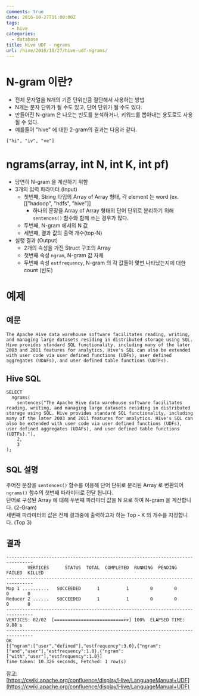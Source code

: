 ```yaml
---
comments: true
date: 2016-10-27T11:00:00Z
tags:
  - hive
categories:
  - database
title: Hive UDF - ngrams
url: /hive/2016/10/27/hive-udf-ngrams/
---
```


# N-gram 이란?
- 전체 문자열을 N개의 기준 단위만큼 절단해서 사용하는 방법
- N개는 문자 단위가 될 수도 있고, 단어 단위가 될 수도 있다.
- 만들어진 N-gram 은 나오는 빈도를 분석하거나, 키워드를 뽑아내는 용도로도 사용될 수 있다.
- 예를들어 "hive" 에 대한 2-gram의 결과는 다음과 같다.

```
["hi", "iv", "ve"]
```

# ngrams(array<array>, int N, int K, int pf)
- 당연히 N-gram 을 계산하기 위함
- 3개의 입력 파라미터 (Input)
  - 첫번째, String 타입의 Array of Array 형태, 각 element 는 word (ex. [["hadoop", "hdfs", "hive"]]
    - 하나의 문장을 Array of Array 형태의 단어 단위로 분리하기 위해 ```sentences()``` 함수와 함께 쓰는 경우가 많다.
  - 두번째, N-gram 에서의 N 값
  - 세번째, 결과 값의 출력 개수(top-N)
- 실행 결과 (Output)
  - 2개의 속성을 가진 Struct 구조의 Array
  - 첫번째 속성 ```ngram```, N-gram 값 자체
  - 두번째 속성 ```estfrequency```, N-gram 의 각 값들이 몇번 나타났는지에 대한 count (빈도)

# 예제

## 예문

```
The Apache Hive data warehouse software facilitates reading, writing, and managing large datasets residing in distributed storage using SQL. Hive provides standard SQL functionality, including many of the later 2003 and 2011 features for analytics. Hive's SQL can also be extended with user code via user defined functions (UDFs), user defined aggregates (UDAFs), and user defined table functions (UDTFs).
```

## Hive SQL
```
SELECT
  ngrams(
    sentences("The Apache Hive data warehouse software facilitates reading, writing, and managing large datasets residing in distributed storage using SQL. Hive provides standard SQL functionality, including many of the later 2003 and 2011 features for analytics. Hive's SQL can also be extended with user code via user defined functions (UDFs), user defined aggregates (UDAFs), and user defined table functions (UDTFs)."),
    2,
    3
);
```

## SQL 설명
주어진 문장을 ```sentences()``` 함수를 이용해 단어 단위로 분리된 Array 로 변환되어 ```ngrams()``` 함수의 첫번째 파라미터로 전달 됩니다.  
단어로 구성된 Array 에 대해 두번째 파라미터 값을 N 으로 하여 N-gram 을 계산합니다.  (2-Gram)  
세번째 파라미터의 값은 전체 결과중에 출력하고자 하는 Top - K 의 개수를 지정합니다. (Top 3)  

## 결과
```
--------------------------------------------------------------------------------
        VERTICES      STATUS  TOTAL  COMPLETED  RUNNING  PENDING  FAILED  KILLED
--------------------------------------------------------------------------------
Map 1 ..........   SUCCEEDED      1          1        0        0       0       0
Reducer 2 ......   SUCCEEDED      1          1        0        0       0       0
--------------------------------------------------------------------------------
VERTICES: 02/02  [==========================>>] 100%  ELAPSED TIME: 9.88 s
--------------------------------------------------------------------------------
OK
[{"ngram":["user","defined"],"estfrequency":3.0},{"ngram":["and","user"],"estfrequency":1.0},{"ngram":["with","user"],"estfrequency":1.0}]
Time taken: 10.326 seconds, Fetched: 1 row(s)
```

참고: [https://cwiki.apache.org/confluence/display/Hive/LanguageManual+UDF](https://cwiki.apache.org/confluence/display/Hive/LanguageManual+UDF)  

